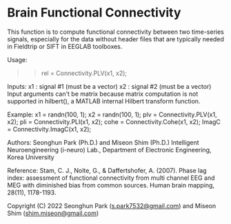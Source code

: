 # Brain Functional Connectivity

This function is to compute functional connectivity between two
time-series signals, especially for the data without header files that
are typically needed in Fieldtrip or SIFT in EEGLAB toolboxes.

Usage:
  >> rel = Connectivity.PLV(x1, x2);

Inputs:
  x1  : signal #1 (must be a vector)
  x2  : signal #2 (must be a vector)
  Input arguments can't be matrix because matrix computation is not supported in hilbert(), a MATLAB internal Hilbert transform function. 

Example:
  x1 = randn(100, 1);
  x2 = randn(100, 1);
  plv = Connectivity.PLV(x1, x2);
  pli = Connectivity.PLI(x1, x2);
  cohe = Connectivity.Cohe(x1, x2);
  ImagC = Connectivity.ImagC(x1, x2);

Authors: Seonghun Park (Ph.D.) and Miseon Shim (Ph.D.)
Intelligent Neuroengineering (i-neuro) Lab., Department of Electronic Engineering, Korea University

Reference: Stam, C. J., Nolte, G., & Daffertshofer, A. (2007). Phase lag index: assessment of functional connectivity from multi channel EEG and MEG with diminished bias from common sources. Human brain mapping, 28(11), 1178-1193. 

Copyright (C) 2022 Seonghun Park (s.park7532@gmail.com) and Miseon Shim (shim.miseon@gmail.com)
